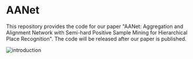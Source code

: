 # AANet
This repository provides the code for our paper "AANet: Aggregation and Alignment Network with Semi-hard Positive Sample Mining for Hierarchical Place Recognition". The code will be released after our paper is published.

![introduction](images/intro.png)
